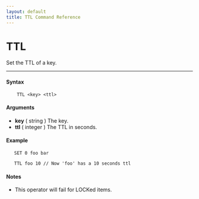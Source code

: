 ```yaml
---
layout: default
title: TTL Command Reference 
---
```


# TTL

Set the TTL of a key.  

* * *

#### Syntax

        TTL <key> <ttl>  

#### Arguments

* **key** ( string ) The key.
* **ttl** ( integer ) The TTL in seconds.

#### Example

       SET 0 foo bar
  
       TTL foo 10 // Now 'foo' has a 10 seconds ttl
  

#### Notes

* This operator will fail for LOCKed items.
